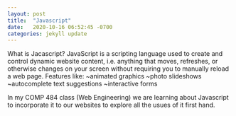 ```yaml
---
layout: post
title:  "Javascript"
date:   2020-10-16 06:52:45 -0700
categories: jekyll update
---
```


What is Jacascript?
JavaScript is a scripting language used to create and control dynamic website content, i.e. anything that moves, refreshes, or otherwise changes on your screen without requiring you to manually reload a web page. Features like:
~animated graphics
~photo slideshows
~autocomplete text suggestions
~interactive forms

In my COMP 484 class (Web Engineering) we are learning about Javascript to incorporate it to our websites to explore all the usues of it first hand.
